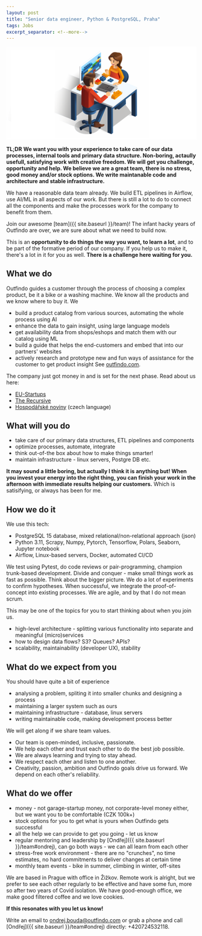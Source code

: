```yaml
---
layout: post
title: "Senior data engineer, Python & PostgreSQL, Praha"
tags: Jobs
excerpt_separator: <!--more-->
---
```


![Software engineers](/assets/midjourney/emma_outfindo_man_helping_a_woman_working_together_at_single_co_70ea41df-666b-41a5-abe9-a4df855bed32.png)
<br>

**TL;DR**
**We want you with your experience to take care of our data processes, internal tools and primary data structure. Non-boring, actaully usefull, satisfying work with creative freedom. We will get you challenge, opportunity and help. We believe we are a great team, there is no stress, good money and/or stock options. We write maintanable code and architecture and stable infrastructure.**

<!--more-->

We have a reasonable data team already. We build ETL pipelines in Airflow, use AI/ML in all aspects of our work. But there is still a lot to do to connect all the components and make the processes work for the company to benefit from them.

Join our awesome [team]({{ site.baseurl }}/team)!
The infant hacky years of Outfindo are over, we are sure about what we need to build now.

This is an **opportunity to do things the way you want, to learn a lot**, and to be part of the formative period of our company.
If you help us to make it, there's a lot in it for you as well. **There is a challenge here waiting for you.**

## What we do

Outfindo guides a customer through the process of choosing a complex product, be it a bike or a washing machine. We know all the products and we know where to buy it. We
* build a product catalog from various sources, automating the whole process using AI
* enhance the data to gain insight, using large language models
* get availability data from shops/eshops and match them with our catalog using ML
* build a guide that helps the end-customers and embed that into our partners' websites
* actively research and prototype new and fun ways of assistance for the customer to get product insight
See [outfindo.com](https://outfindo.com).

The company just got money in and is set for the next phase. Read about us here:
* [EU-Startups](https://www.eu-startups.com/2023/08/prague-based-outfindo-secures-e900k-to-make-product-selection-easy-with-ai-driven-shopping-guides/)
* [The Recursive](https://therecursive.com/czech-ai-powered-e-commerce-startup-outfindo-secures-e900k-seed-round/)
* [Hospodářské noviny](https://archiv.hn.cz/c7-67231900-rs7eo-314c5af63be1c4d) (czech language)

## What will you do

* take care of our primary data structures, ETL pipelines and components
* optimize processes, automate, integrate
* think out-of-the box about how to make things smarter!
* maintain infrastructure - linux servers, Postgre DB etc.

**It may sound a little boring, but actually I think it is anything but! When you invest your energy into the right thing, you can finish your work in the afternoon with immediate results helping our customers.** Which is satisifying, or always has been for me.

## How we do it

We use this tech:
* PostgreSQL 15 database, mixed relational/non-relational approach (json)
* Python 3.11, Scrapy, Numpy, Pytorch, Tensorflow, Polars, Seaborn, Jupyter notebook
* Airflow, Linux-based servers, Docker, automated CI/CD

We test using Pytest, do code reviews or pair-programming, champion trunk-based development. Divide and conquer - make small things work as fast as possible. Think about the bigger picture. We do a lot of experiments to confirm hypotheses. When successful, we integrate the proof-of-concept into existing processes. We are agile, and by that I do not mean scrum.

This may be one of the topics for you to start thinking about when you join us.
* high-level architecture - splitting various functionality into separate and meaningful (micro)services
* how to design data flows? S3? Queues? APIs?
* scalability, maintainability (developer UX), stability

## What do we expect from you

You should have quite a bit of experience
* analysing a problem, spliting it into smaller chunks and designing a process
* maintaining a larger system such as ours
* maintaining infrastructure - database, linux servers
* writing maintainable code, making development process better

We will get along if we share team values.
* Our team is open-minded, inclusive, passionate.
* We help each other and trust each other to do the best job possible.
* We are always learning and trying to stay ahead.
* We respect each other and listen to one another. 
* Creativity, passion, ambition and Outfindo goals drive us forward. We depend on each other's reliability.

## What do we offer

* money - not garage-startup money, not corporate-level money either, but we want you to be comfortable (CZK 100k+)
* stock options for you to get what is yours when Outfindo gets successful
* all the help we can provide to get you going - let us know
* regular mentoring and leadership by [Ondřej]({{ site.baseurl }}/team#ondrej), can go both ways - we can all learn from each other
* stress-free work environment - there are no "crunches", no time estimates, no hard commitments to deliver changes at certain time
* monthly team events - bike in summer, climbing in winter, off-sites

We are based in Prague with office in Žižkov.
Remote work is alright, but we prefer to see each other regularly to be effective and have some fun, more so after two years of Covid isolation.
We have good-enough office, we make good filtered coffee and we love cookies.

**If this resonates with you let us know!**

Write an email to [ondrej.bouda@outfindo.com](mailto:ondrej.bouda@outfindo.com) or grab a phone and call [Ondřej]({{ site.baseurl }}/team#ondrej) directly: +420724532118.
